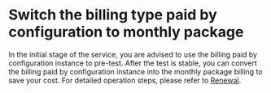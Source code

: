 # Switch the billing type paid by configuration to monthly package

In the initial stage of the service, you are advised to use the billing paid by configuration instance to pre-test. After the test is stable, you can convert the billing paid by configuration instance into the monthly package billing to save your cost. For detailed operation steps, please refer to [Renewal](../../Pricing/Renew-Process.md).


